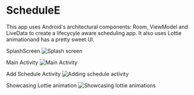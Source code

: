 # ScheduleE
This app uses Android's architectural components: Room, ViewModel and LiveData to create a lifecycyle aware scheduling app. It also uses Lottie animationand has a pretty sweet UI.

SplashScreen
![Splash screen](https://user-images.githubusercontent.com/35970737/52712439-db27e180-2f94-11e9-8679-946c59775610.png)

Main Activity
![Main Activity](https://user-images.githubusercontent.com/35970737/52712484-01e61800-2f95-11e9-805a-2527e4d45e2a.png)

Add Schedule Activity
![Adding schedule activity](https://user-images.githubusercontent.com/35970737/52712699-acf6d180-2f95-11e9-9414-7639654673c6.png)

Showcasing Lottie animation
![Showcasing lottie animations](https://user-images.githubusercontent.com/35970737/52712775-e16a8d80-2f95-11e9-9a3c-45c50ded61f2.png)

